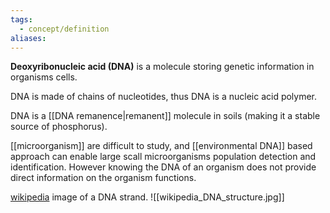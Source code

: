 ```yaml
---
tags:
  - concept/definition
aliases:
---
```

**Deoxyribonucleic acid (DNA)** is a molecule storing genetic information in organisms cells.

DNA is made of chains of nucleotides, thus DNA is a nucleic acid polymer.

DNA is a [[DNA remanence|remanent]] molecule in soils (making it a stable source of phosphorus).

[[microorganism]] are difficult to study, and [[environmental DNA]] based approach can enable large scall microorganisms population detection and identification. However knowing the DNA of an organism does not provide direct information on the organism functions.

[wikipedia](https://en.wikipedia.org/wiki/DNA) image of a DNA strand.
![[wikipedia_DNA_structure.jpg]]